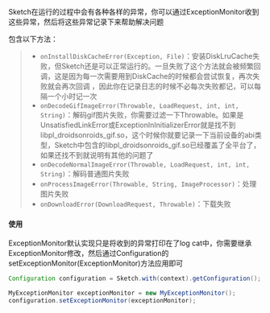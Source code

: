 Sketch在运行的过程中会有各种各样的异常，你可以通过ExceptionMonitor收到这些异常，然后将这些异常记录下来帮助解决问题

包含以下方法：
>* `onInstallDiskCacheError(Exception, File)`：安装DiskLruCache失败，但Sketch还是可以正常运行的。一旦失败了这个方法就会被频繁回调，这是因为每一次需要用到DiskCache的时候都会尝试恢复，再次失败就会再次回调
，因此你在记录日志的时候不必每次失败都记，可以每隔一个小时记一次
>* `onDecodeGifImageError(Throwable, LoadRequest, int, int, String)`：解码gif图片失败，你需要过滤一下Throwable。如果是UnsatisfiedLinkError或ExceptionInInitializerError就是找不到libpl_droidsonroids_gif.so，这个时候你就要记录一下当前设备的abi类型，Sketch中包含的libpl_droidsonroids_gif.so已经覆盖了全平台了，如果还找不到就说明有其他的问题了
>* `onDecodeNormalImageError(Throwable, LoadRequest, int, int, String)`：解码普通图片失败
>* `onProcessImageError(Throwable, String, ImageProcessor)`：处理图片失败
>* `onDownloadError(DownloadRequest, Throwable)`：下载失败

#### 使用

ExceptionMonitor默认实现只是将收到的异常打印在了log cat中，你需要继承ExceptionMonitor修改，然后通过Configuration的setExceptionMonitor(ExceptionMonitor)方法应用即可

```java
Configuration configuration = Sketch.with(context).getConfiguration();

MyExceptionMonitor exceptionMonitor = new MyExceptionMonitor();
configuration.setExceptionMonitor(exceptionMonitor);
```
